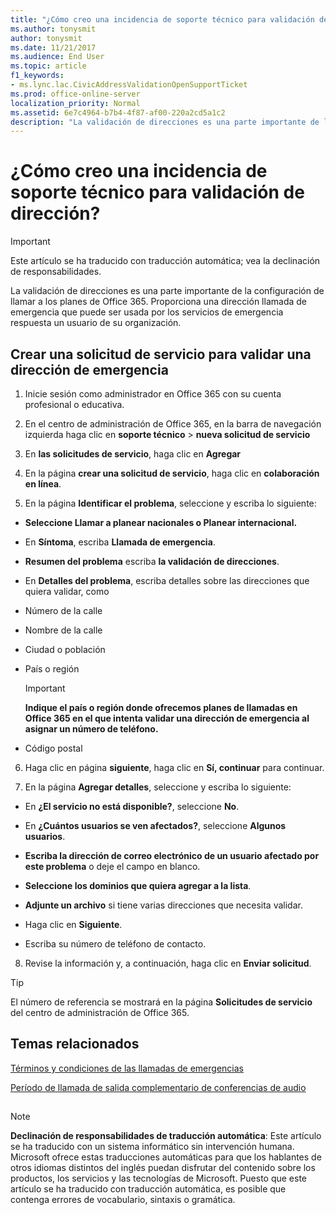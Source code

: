 ```yaml
---
title: "¿Cómo creo una incidencia de soporte técnico para validación de dirección?"
ms.author: tonysmit
author: tonysmit
ms.date: 11/21/2017
ms.audience: End User
ms.topic: article
f1_keywords:
- ms.lync.lac.CivicAddressValidationOpenSupportTicket
ms.prod: office-online-server
localization_priority: Normal
ms.assetid: 6e7c4964-b7b4-4f87-af00-220a2cd5a1c2
description: "La validación de direcciones es una parte importante de la configuración de llamar a los planes de Office 365. Proporciona una dirección llamada de emergencia que puede ser usada por los servicios de emergencia respuesta un usuario de su organización."
---
```


# ¿Cómo creo una incidencia de soporte técnico para validación de dirección?

> [!IMPORTANT]
> Este artículo se ha traducido con traducción automática; vea la declinación de responsabilidades.  
  
La validación de direcciones es una parte importante de la configuración de llamar a los planes de Office 365. Proporciona una dirección llamada de emergencia que puede ser usada por los servicios de emergencia respuesta un usuario de su organización.
  
## Crear una solicitud de servicio para validar una dirección de emergencia

1. Inicie sesión como administrador en Office 365 con su cuenta profesional o educativa.
    
2. En el centro de administración de Office 365, en la barra de navegación izquierda haga clic en **soporte técnico** > **nueva solicitud de servicio**
    
3. En **las solicitudes de servicio**, haga clic en **Agregar**
    
4. En la página **crear una solicitud de servicio**, haga clic en **colaboración en línea**.
    
5. En la página **Identificar el problema**, seleccione y escriba lo siguiente:
    
  - **Seleccione Llamar a planear nacionales o Planear internacional.**
    
  - En **Síntoma**, escriba **Llamada de emergencia**.
    
  - **Resumen del problema** escriba **la validación de direcciones**.
    
  - En **Detalles del problema**, escriba detalles sobre las direcciones que quiera validar, como
    
  - Número de la calle
    
  - Nombre de la calle
    
  - Ciudad o población
    
  - País o región
    
    > [!IMPORTANT]
    > **Indique el país o región donde ofrecemos planes de llamadas en Office 365 en el que intenta validar una dirección de emergencia al asignar un número de teléfono.**
  
  - Código postal
    
6. Haga clic en página **siguiente**, haga clic en **Sí, continuar** para continuar.
    
7. En la página **Agregar detalles**, seleccione y escriba lo siguiente:
    
  - En **¿El servicio no está disponible?**, seleccione **No**.
    
  - En **¿Cuántos usuarios se ven afectados?**, seleccione **Algunos usuarios**.
    
  - **Escriba la dirección de correo electrónico de un usuario afectado por este problema** o deje el campo en blanco.
    
  - **Seleccione los dominios que quiera agregar a la lista**.
    
  - **Adjunte un archivo** si tiene varias direcciones que necesita validar.
    
  - Haga clic en **Siguiente**.
    
  - Escriba su número de teléfono de contacto.
    
8. Revise la información y, a continuación, haga clic en **Enviar solicitud**.
    
> [!TIP]
> El número de referencia se mostrará en la página **Solicitudes de servicio** del centro de administración de Office 365.
  
## Temas relacionados

[Términos y condiciones de las llamadas de emergencias](emergency-calling-terms-and-conditions.md)
  
[Período de llamada de salida complementario de conferencias de audio](../accessibility-and-regulatory/audio-conferencing-complimentary-dial-out-period.md)
  
## 
<a name="MT_Footer"> </a>

> [!NOTE]
> **Declinación de responsabilidades de traducción automática**: Este artículo se ha traducido con un sistema informático sin intervención humana. Microsoft ofrece estas traducciones automáticas para que los hablantes de otros idiomas distintos del inglés puedan disfrutar del contenido sobre los productos, los servicios y las tecnologías de Microsoft. Puesto que este artículo se ha traducido con traducción automática, es posible que contenga errores de vocabulario, sintaxis o gramática. 
  

